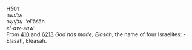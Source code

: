 <body>
  <p>H501<br>  אלעשׂה  <br> אֶלעָשָׂה  ‎  ‘el‛âśâh  <br><i>el-aw-saw‘ </i><br>From <a href="h0410.htm">410</a> and <a href="h6213.htm">6213</a>  <i>God</i> <i>has</i> <i>made</i>; <i>Elasah</i>, the name of four Israelites: - Elasah, Eleasah.<br></p>
 </body>